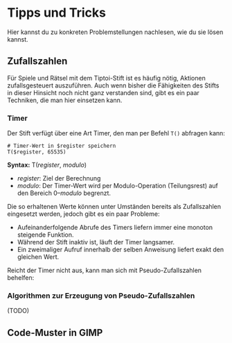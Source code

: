 Tipps und Tricks
================

Hier kannst du zu konkreten Problemstellungen  nachlesen, wie du sie lösen kannst.

Zufallszahlen
-------------

Für Spiele und Rätsel mit dem Tiptoi-Stift ist es häufig nötig, Aktionen zufallsgesteuert auszuführen. Auch wenn bisher die Fähigkeiten des Stifts in dieser Hinsicht noch nicht ganz verstanden sind, gibt es ein paar Techniken, die man hier einsetzen kann.

### Timer

Der Stift verfügt über eine Art Timer, den man per Befehl `T()` abfragen kann:

    # Timer-Wert in $register speichern
    T($register, 65535)

**Syntax:** T(_register_, _modulo_)

 * _register_: Ziel der Berechnung
 * _modulo_: Der Timer-Wert wird per Modulo-Operation (Teilungsrest) auf den Bereich 0–_modulo_ begrenzt.

Die so erhaltenen Werte können unter Umständen bereits als Zufallszahlen eingesetzt werden, jedoch gibt es ein paar Probleme:

 * Aufeinanderfolgende Abrufe des Timers liefern immer eine monoton steigende Funktion.
 * Während der Stift inaktiv ist, läuft der Timer langsamer.
 * Ein zweimaliger Aufruf innerhalb der selben Anweisung liefert exakt den gleichen Wert.

Reicht der Timer nicht aus, kann man sich mit Pseudo-Zufallszahlen behelfen:

### Algorithmen zur Erzeugung von Pseudo-Zufallszahlen

(TODO)


Code-Muster in GIMP
-------------------
